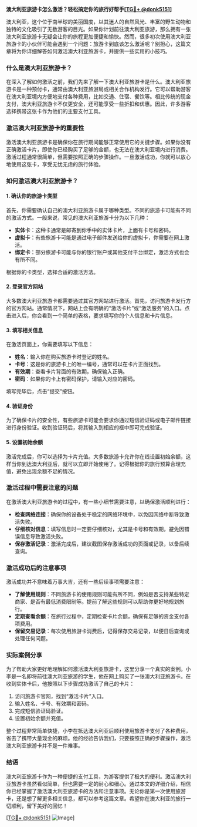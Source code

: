 **澳大利亚旅游卡怎么激活？轻松搞定你的旅行好帮手[[TG💪+ @donk5151](https://t.me/s/donk5151)]**

澳大利亚，这个位于南半球的美丽国度，以其迷人的自然风光、丰富的野生动物和独特的文化吸引了无数游客的目光。如果你计划前往澳大利亚旅游，那么拥有一张澳大利亚旅游卡无疑会让你的旅程更加便捷和愉快。然而，很多初次使用澳大利亚旅游卡的小伙伴可能会遇到一个问题：旅游卡到底该怎么激活呢？别担心，这篇文章将为你详细解答如何激活澳大利亚旅游卡，并提供一些实用的小技巧。

### 什么是澳大利亚旅游卡？

在深入了解如何激活之前，我们先来了解一下澳大利亚旅游卡是什么。澳大利亚旅游卡是一种预付卡，通常由澳大利亚旅游局或相关合作机构发行。它可以帮助游客在澳大利亚境内方便地支付各种费用，比如交通、住宿、餐饮等。相比传统的现金支付，澳大利亚旅游卡不仅更安全，还可能享受一些折扣和优惠。因此，许多游客选择携带这张卡作为他们的主要支付工具。

### 激活澳大利亚旅游卡的重要性

激活澳大利亚旅游卡是确保你在旅行期间能够正常使用它的关键步骤。如果你没有正确激活卡片，即使你已经购买了足够的金额，也无法在澳大利亚境内进行消费。激活过程通常很简单，但需要按照正确的步骤操作。一旦激活成功，你就可以放心地使用这张卡，享受无忧无虑的旅行体验。

### 如何激活澳大利亚旅游卡？

#### 1. 确认你的旅游卡类型

首先，你需要确认自己的澳大利亚旅游卡属于哪种类型。不同的旅游卡可能有不同的激活方式。一般来说，常见的澳大利亚旅游卡分为以下几种：

- **实体卡**：这种卡通常是邮寄到你手中的实体卡片，上面有卡号和密码。
- **虚拟卡**：有些旅游卡可能是通过电子邮件发送给你的虚拟卡，你需要在网上激活。
- **绑定卡**：部分旅游卡可能与你的银行账户或其他支付平台绑定，激活方式也会有所不同。

根据你的卡类型，选择合适的激活方法。

#### 2. 登录官方网站

大多数澳大利亚旅游卡都需要通过其官方网站进行激活。首先，访问旅游卡发行方的官方网站。通常情况下，网站上会有明确的“激活卡片”或“激活服务”的入口。点击进入后，你会看到一个简单的表格，要求填写你的个人信息和卡片信息。

#### 3. 填写相关信息

在激活页面上，你需要填写以下信息：

- **姓名**：输入你在购买旅游卡时登记的姓名。
- **卡号**：这是你的旅游卡上的唯一编号，通常可以在卡片正面找到。
- **有效期**：查看卡片背面的有效期，确保输入正确。
- **密码**：如果你的卡上有密码保护，请输入对应的密码。

填写完毕后，点击“提交”按钮。

#### 4. 验证身份

为了确保卡片的安全性，有些旅游卡可能会要求你通过短信验证码或电子邮件链接进行身份验证。收到验证码后，将其输入到相应的框中即可完成验证。

#### 5. 设置初始余额

激活完成后，你可以选择为卡片充值。大多数旅游卡允许你在线设置初始余额，这样当你到达澳大利亚后，就可以立即开始使用了。记得根据你的旅行预算合理充值，避免出现余额不足的情况。

### 激活过程中需要注意的问题

在激活澳大利亚旅游卡的过程中，有一些小细节需要注意，以确保激活顺利进行：

- **检查网络连接**：确保你的设备处于稳定的网络环境中，以免因网络中断导致激活失败。
- **仔细核对信息**：填写信息时一定要仔细核对，尤其是卡号和有效期，避免因错误信息导致激活失败。
- **保存激活记录**：激活完成后，建议截图保存激活成功的页面或记录，以备后续查询。

### 激活成功后的注意事项

激活成功并不意味着万事大吉，还有一些后续事项需要注意：

- **了解使用规则**：不同旅游卡的使用规则可能有所不同，例如是否支持某些特定商家、是否有最低消费限制等。提前了解这些规则可以帮助你更好地规划旅行。
- **定期查看余额**：在旅行过程中，定期检查卡片余额，确保有足够的资金支付各项费用。
- **保留交易记录**：每次使用旅游卡消费后，记得保存交易记录，以便日后查询或处理任何问题。

### 实际案例分享

为了帮助大家更好地理解如何激活澳大利亚旅游卡，这里分享一个真实的案例。小李是一名即将前往澳大利亚旅游的学生，他在网上购买了一张澳大利亚旅游卡。在收到实体卡后，他按照以下步骤成功激活了自己的卡片：

1. 访问旅游卡官网，找到“激活卡片”入口。
2. 输入姓名、卡号、有效期和密码。
3. 完成短信验证码验证。
4. 设置初始余额并充值。

整个过程非常简单快捷，小李在抵达澳大利亚后顺利使用旅游卡支付了各种费用，省去了携带大量现金的麻烦。他的经验告诉我们，只要按照正确的步骤操作，激活澳大利亚旅游卡并不是一件难事。

### 结语

澳大利亚旅游卡作为一种便捷的支付工具，为游客提供了极大的便利。激活澳大利亚旅游卡虽然看似简单，但也需要一定的耐心和细心。通过本文的详细介绍，相信你已经掌握了激活澳大利亚旅游卡的方法和注意事项。无论你是第一次使用旅游卡，还是想了解更多相关信息，都可以参考这篇文章。希望你在澳大利亚的旅行一切顺利，留下美好的回忆！

[[TG💪+ @donk5151](https://t.me/s/donk5151) ![Image](https://i.postimg.cc/rwNCRYN7/Snipaste-2025-04-30-17-27-05.png)]